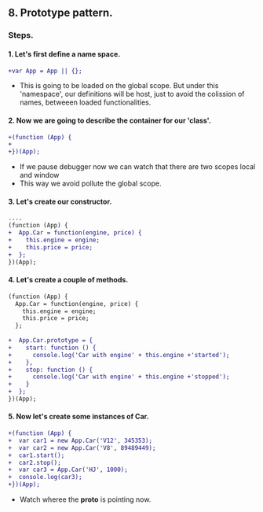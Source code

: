 ## 8. Prototype pattern.

### Steps.

#### 1. Let's first define a name space.

```diff
+var App = App || {};
```
* This is going to be loaded on the global scope. But under this 'namespace', our definitions will be host, just to avoid the colission of names, betweeen loaded functionalities.

#### 2. Now we are going to describe the container for our 'class'.

```diff
+(function (App) { 
+  
+})(App);
```
* If we pause debugger now we can watch that there are two  scopes local and window
* This way we avoid pollute the global scope.

#### 3. Let's create our constructor.

```diff
....
(function (App) {
+  App.Car = function(engine, price) {
+    this.engine = engine;
+    this.price = price;
+  };
})(App);
```

#### 4. Let's create a couple of methods.

```diff
(function (App) {
  App.Car = function(engine, price) {
    this.engine = engine;
    this.price = price;
  };
  
+  App.Car.prototype = {
+    start: function () {
+      console.log('Car with engine' + this.engine +'started');
+    },
+    stop: function () {
+      console.log('Car with engine' + this.engine +'stopped');
+    }
+  };
})(App);
```

#### 5. Now let's create some instances of Car.

```diff
+(function (App) {
+  var car1 = new App.Car('V12', 345353);
+  var car2 = new App.Car('V8', 89489449);
+  car1.start();
+  car2.stop();
+  var car3 = App.Car('HJ', 1000);
+  console.log(car3);
+})(App);
```
* Watch wheree the __proto__ is pointing now.
